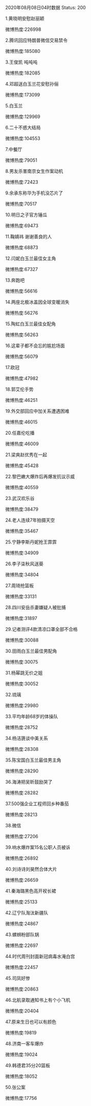 2020年08月08日04时数据
Status: 200

1.黄晓明安慰赵丽颖

微博热度:226998

2.腾讯回应特朗普微信交易禁令

微博热度:185080

3.王俊凯 吨吨吨

微博热度:182085

4.邓超送白玉兰花安慰孙俪

微博热度:173099

5.白玉兰

微博热度:129969

6.二十不惑大结局

微博热度:104553

7.中餐厅

微博热度:79051

8.男友杀害南京女生作案动机

微博热度:72423

9.余承东称华为手机没芯片了

微博热度:70517

10.明日之子官方锤瓜

微博热度:69473

11.鞠婧祎 谢谢善良的人

微博热度:68873

12.闫妮白玉兰最佳女主角

微博热度:67327

13.奔跑吧

微博热度:56616

14.两座北极冰盖因全球变暖消失

微博热度:56276

15.陶虹白玉兰最佳女配角

微博热度:56263

16.这辈子都不会忘的尴尬场面

微博热度:56079

17.欧冠

微博热度:47982

18.郭艾伦手势

微博热度:46251

19.外交部回应中加关系遭遇困难

微博热度:46015

20.任嘉伦吃播

微博热度:46009

21.梁爽赵优秀在一起

微博热度:45428

22.黎巴嫩大爆炸后再爆发抗议示威

微博热度:40559

23.武汉欢乐谷

微博热度:38479

24.老人连续7年拍摄天空

微博热度:35467

25.宁静李斯丹妮抢王霏霏

微博热度:34909

26.李子柒秋风送葵

微博热度:34804

27.周琦抢篮板

微博热度:33131

28.四川安岳杀妻嫌疑人被批捕

微博热度:31897

29.记者测评4款清凉口罩全部不合格

微博热度:30088

30.田雨白玉兰最佳男配角

微博热度:30075

31.杨幂跳无价之姐

微博热度:30052

32.琉璃

微博热度:29980

33.平均年龄68岁的体操队

微博热度:28752

34.杨洁篪谈中美关系

微博热度:28308

35.陈宝国白玉兰最佳男主角

微博热度:28290

36.海涛把吴昕鼓励哭了

微博热度:28282

37.500强企业工程师回乡种番茄

微博热度:28213

38.微信

微博热度:27206

39.响水爆炸案15名公职人员被诉

微博热度:26892

40.刘诗诗刘昊然合体大片

微博热度:26659

41.秦海璐黑色高开衩长裙

微博热度:25133

42.辽宁队淘汰新疆队

微博热度:24867

43.螺蛳粉部队锅

微博热度:22697

44.时代周刊封面新冠病毒水淹白宫

微博热度:22457

45.司凤好惨

微博热度:20863

46.北航录取通知书上有个小飞机

微博热度:20404

47.原来生日也可以有颜色

微博热度:19819

48.济南一客车爆炸

微博热度:19024

49.韩德君35分20篮板

微博热度:18052

50.张公案

微博热度:17756

